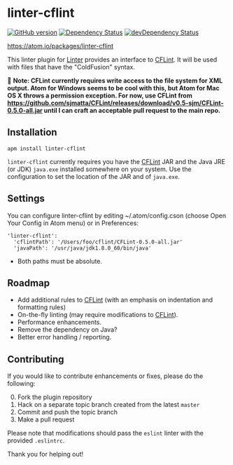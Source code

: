# linter-cflint

[![GitHub version](https://badge.fury.io/gh/sjmatta%2Flinter-cflint.svg)](http://badge.fury.io/gh/sjmatta%2Flinter-cflint)
[![Dependency Status](https://david-dm.org/sjmatta/linter-cflint.svg)](https://david-dm.org/sjmatta/linter-cflint)
[![devDependency Status](https://david-dm.org/sjmatta/linter-cflint/dev-status.svg)](https://david-dm.org/sjmatta/linter-cflint#info=devDependencies)

https://atom.io/packages/linter-cflint

This linter plugin for [Linter](https://github.com/AtomLinter/Linter) provides
an interface to [CFLint](https://github.com/cflint/CFLint). It will be used with files that have the "ColdFusion" syntax.

:memo: **Note: CFLint currently requires write access to the file system for XML output. Atom for Windows seems to be cool with this, but Atom for Mac OS X throws a permission exception. For now, use CFLint from https://github.com/sjmatta/CFLint/releases/download/v0.5-sjm/CFLint-0.5.0-all.jar until I can craft an acceptable pull request to the main repo.**

## Installation

```
apm install linter-cflint
```

`linter-cflint` currently requires you have the [CFLint](https://github.com/cflint/CFLint) JAR and the Java JRE (or JDK) `java.exe` installed somewhere on your system. Use the configuration to set the location of the JAR and of `java.exe`.

## Settings

You can configure linter-cflint by editing ~/.atom/config.cson (choose Open Your Config in Atom menu) or in Preferences:

```
'linter-cflint':
  'cflintPath': '/Users/foo/cflint/CFLint-0.5.0-all.jar'
  'javaPath': '/usr/java/jdk1.8.0_60/bin/java'
```

* Both paths must be absolute.

## Roadmap
* Add additional rules to [CFLint](https://github.com/cflint/CFLint) (with an emphasis on indentation and formatting rules)
* On-the-fly linting (may require modifications to [CFLint](https://github.com/cflint/CFLint)).
* Performance enhancements.
* Remove the dependency on Java?
* Better error handling / reporting.

## Contributing

If you would like to contribute enhancements or fixes, please do the following:

0. Fork the plugin repository
0. Hack on a separate topic branch created from the latest `master`
0. Commit and push the topic branch
0. Make a pull request

Please note that modifications should pass the `eslint` linter with the provided `.eslintrc`.

Thank you for helping out!
